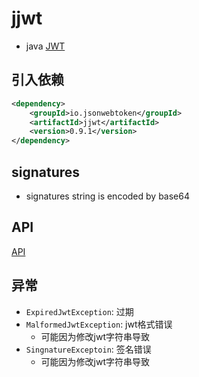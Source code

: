 # jjwt

- java [JWT](../Network/Http_Token.md#jwt)

## 引入依赖

```xml
<dependency>
    <groupId>io.jsonwebtoken</groupId>
    <artifactId>jjwt</artifactId>
    <version>0.9.1</version>
</dependency>
```

## signatures

- signatures string is encoded by base64

## API

[API](Java_JJWT_API.md)

## 异常

- `ExpiredJwtException`: 过期
- `MalformedJwtException`: jwt格式错误
  - 可能因为修改jwt字符串导致
- `SingnatureExceptoin`: 签名错误
  - 可能因为修改jwt字符串导致
